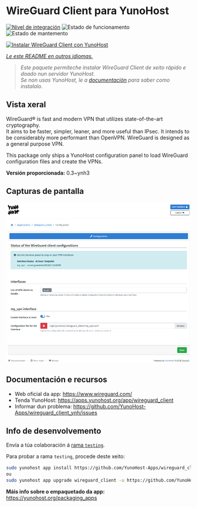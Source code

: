 <!--
NOTA: Este README foi creado automáticamente por <https://github.com/YunoHost/apps/tree/master/tools/readme_generator>
NON debe editarse manualmente.
-->

# WireGuard Client para YunoHost

[![Nivel de integración](https://apps.yunohost.org/badge/integration/wireguard_client)](https://ci-apps.yunohost.org/ci/apps/wireguard_client/)
![Estado de funcionamento](https://apps.yunohost.org/badge/state/wireguard_client)
![Estado de mantemento](https://apps.yunohost.org/badge/maintained/wireguard_client)

[![Instalar WireGuard Client con YunoHost](https://install-app.yunohost.org/install-with-yunohost.svg)](https://install-app.yunohost.org/?app=wireguard_client)

*[Le este README en outros idiomas.](./ALL_README.md)*

> *Este paquete permíteche instalar WireGuard Client de xeito rápido e doado nun servidor YunoHost.*  
> *Se non usas YunoHost, le a [documentación](https://yunohost.org/install) para saber como instalalo.*

## Vista xeral

WireGuard® is fast and modern VPN that utilizes state-of-the-art cryptography.  
It aims to be faster, simpler, leaner, and more useful than IPsec. It intends to be considerably more performant than OpenVPN. WireGuard is designed as a general purpose VPN.

This package only ships a YunoHost configuration panel to load WireGuard configuration files and create the VPNs.


**Versión proporcionada:** 0.3~ynh3

## Capturas de pantalla

![Captura de pantalla de WireGuard Client](./doc/screenshots/wireguard_client.png)

## Documentación e recursos

- Web oficial da app: <https://www.wireguard.com/>
- Tenda YunoHost: <https://apps.yunohost.org/app/wireguard_client>
- Informar dun problema: <https://github.com/YunoHost-Apps/wireguard_client_ynh/issues>

## Info de desenvolvemento

Envía a túa colaboración á [rama `testing`](https://github.com/YunoHost-Apps/wireguard_client_ynh/tree/testing).

Para probar a rama `testing`, procede deste xeito:

```bash
sudo yunohost app install https://github.com/YunoHost-Apps/wireguard_client_ynh/tree/testing --debug
ou
sudo yunohost app upgrade wireguard_client -u https://github.com/YunoHost-Apps/wireguard_client_ynh/tree/testing --debug
```

**Máis info sobre o empaquetado da app:** <https://yunohost.org/packaging_apps>
